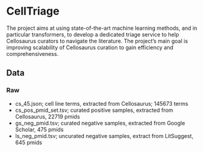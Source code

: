# CellTriage
The project aims at using state-of-the-art machine learning methods, and in particular transformers, to develop a dedicated triage service to help Cellosaurus curators to navigate the literature. The project’s main goal is improving scalability of Cellosaurus curation to gain efficiency and comprehensiveness.

## Data
### Raw
- cs_45.json; cell line terms, extracted from Cellosaurus; 145673 terms
- cs_pos_pmid_set.tsv; curated positive samples, extracted from Cellosaurus, 22719 pmids
- gs_neg_pmid.tsv; curated negative samples, extracted from Google Scholar, 475 pmids
- ls_neg_pmid.tsv; uncurated negative samples, extract from LitSuggest, 645 pmids

